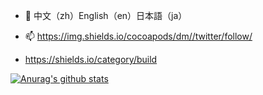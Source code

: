 <!--
**whatqiu/whatqiu** is a ✨ _special_ ✨ repository because its `README.md` (this file) appears on your GitHub profile.

Here are some ideas to get you started:

- 🔭 I’m currently working on ...
- 🌱 I’m currently learning ...
- 👯 I’m looking to collaborate on ...
- 🤔 I’m looking for help with ...
- 💬 Ask me about ...
- 📫 How to reach me: ...
- 😄 Pronouns: ...
- ⚡ Fun fact: ...
-->

- 💬  中文（zh）English（en）日本語（ja）

- 📫  https://img.shields.io/cocoapods/dm//twitter/follow/
- https://shields.io/category/build


[![Anurag's github stats](https://github-readme-stats.vercel.app/api?username=whatqiu&show_icons=true)](https://github.com/anuraghazra/github-readme-stats)

